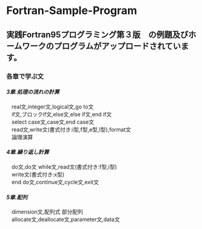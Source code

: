 # Fortran-Sample-Program
## 実践Fortran95プログラミング第３版　の例題及びホームワークのプログラムがアップロードされています。
  
### 各章で学ぶ文  
#### _3章.処理の流れの計算_  
　real文,integer文,logical文,go to文  
　if文,ブロックif文,else文,else if文,end if文  
　select case文,case文,end case文  
　read文,write文(書式付き:i型,f型,e型,l型),format文  
　論理演算  
   
#### _4章.繰り返し計算_  
　do文,do文 while文,read文(書式付き:f型,i型)  
　write文(書式付き:x型)  
　end do文,continue文,cycle文,exit文  
   
#### _5章.配列_  
　dimension文,配列式 部分配列  
　allocate文,deallocate文,parameter文,data文  

